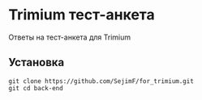 # Trimium тест-анкета

Ответы на тест-анкета для Trimium

## Установка

```
git clone https://github.com/SejimF/for_trimium.git
git cd back-end
```